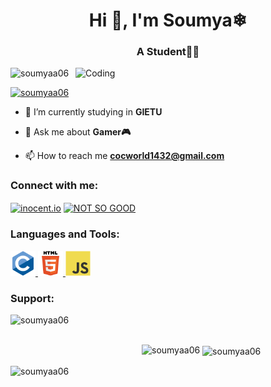 

<h1 align="center">Hi 👋, I'm Soumya❄</h1>
<h3 align="center">A Student👨‍🎓</h3>
<img align="right" alt="Coding" width="400" src="https://steamuserimages-a.akamaihd.net/ugc/223319164361084175/06E6463BAB99388605D514E1878659613027281D/?imw=5000&imh=5000&ima=fit&impolicy=Letterbox&imcolor=%23000000&letterbox=false">

<p align="left"> <img src="https://komarev.com/ghpvc/?username=soumyaa06&label=Profile%20views&color=0e75b6&style=flat" alt="soumyaa06" /> </p>

<p align="left"> <a href="https://github.com/ryo-ma/github-profile-trophy"><img src="https://github-profile-trophy.vercel.app/?username=soumyaa06" alt="soumyaa06" /></a> </p>

- 🔭 I’m currently studying in **GIETU**

- 💬 Ask me about **Gamer🎮**

- 📫 How to reach me **cocworld1432@gmail.com**

<h3 align="left">Connect with me:</h3>
<p align="left">
<a href="https://instagram.com/inocent.io" target="blank"><img align="center" src="https://raw.githubusercontent.com/rahuldkjain/github-profile-readme-generator/master/src/images/icons/Social/instagram.svg" alt="inocent.io" height="30" width="40" /></a>
<a href="https://www.youtube.com/c/NOT SO GOOD" target="blank"><img align="center" src="https://raw.githubusercontent.com/rahuldkjain/github-profile-readme-generator/master/src/images/icons/Social/youtube.svg" alt="NOT SO GOOD" height="30" width="40" /></a>
</p>

<h3 align="left">Languages and Tools:</h3>
<p align="left"> <a href="https://www.cprogramming.com/" target="_blank" rel="noreferrer"> <img src="https://raw.githubusercontent.com/devicons/devicon/master/icons/c/c-original.svg" alt="c" width="40" height="40"/> </a> <a href="https://www.w3.org/html/" target="_blank" rel="noreferrer"> <img src="https://raw.githubusercontent.com/devicons/devicon/master/icons/html5/html5-original-wordmark.svg" alt="html5" width="40" height="40"/> </a> <a href="https://developer.mozilla.org/en-US/docs/Web/JavaScript" target="_blank" rel="noreferrer"> <img src="https://raw.githubusercontent.com/devicons/devicon/master/icons/javascript/javascript-original.svg" alt="javascript" width="40" height="40"/> </a> </p>

<h3 align="left">Support:</h3>
<p><a href="https://www.buymeacoffee.com/soumyaa06"> <img align="left" src="https://cdn.buymeacoffee.com/buttons/v2/default-yellow.png" height="50" width="210" alt="soumyaa06" /></a></p><br><br>

<p><img align="left" src="https://github-readme-stats.vercel.app/api/top-langs?username=soumyaa06&show_icons=true&locale=en&layout=compact" alt="soumyaa06" /></p>

<p>&nbsp;<img align="center" src="https://github-readme-stats.vercel.app/api?username=soumyaa06&show_icons=true&locale=en" alt="soumyaa06" /></p>

<p><img align="center" src="https://github-readme-streak-stats.herokuapp.com/?user=soumyaa06&" alt="soumyaa06" /></p>
